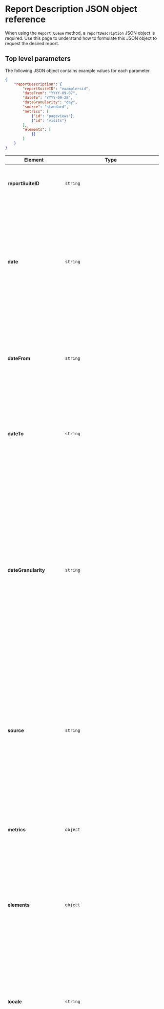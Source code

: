 # Report Description JSON object reference

When using the `Report.Queue` method, a `reportDescription` JSON object is required. Use this page to understand how to formulate this JSON object to request the desired report.

## Top level parameters

The following JSON object contains example values for each parameter.

```json
{
    "reportDescription": {
        "reportSuiteID": "examplersid",
        "dateFrom": "YYYY-09-07",
        "dateTo": "YYYY-09-28",
        "dateGranularity": "day",
        "source": "standard",
        "metrics": [
            {"id": "pageviews"},
            {"id": "visits"}
        ],
        "elements": [
            {}
        ]
    }
}

```

Element|Type|Description
-------|----|-----------
**reportSuiteID** | `string` | The report suite ID that you want to request data from. This is the only required field in the `reportDescription` object.
**date** | `string` | If requesting a report for a single period, the day/month/year that you want to run the report for. If you use this field, do not use `dateFrom` or `dateTo`. If all date fields are omitted, defaults to the current day. This field supports the following formats:<br/>Use `YYYY` for the desired year.<br/>Use `YYYY-MM` for the desired month.<br/>Use `YYYY-MM-DD` for the desired day.<br/>Real-Time Reports also support [relative dates](http://www.php.net/manual/en/datetime.formats.relative.php).
**dateFrom** | `string` | The starting date range. If you use this field, also include `dateTo` and do not use `date`. The date format is `YYYY-MM-DD`. The month and day designators can be omitted if you want a monthly or yearly report. Real-Time Reports also support [relative dates](http://www.php.net/manual/en/datetime.formats.relative.php).
**dateTo** | `string` | The ending date range. If you use this field, also include `dateFrom` and do not use `date`. The date format is `YYYY-MM-DD`. The month and day designators can be omitted if you want a monthly or yearly report. Real-Time Reports also support [relative dates](http://www.php.net/manual/en/datetime.formats.relative.php).
**dateGranularity** | `string` | Specifies the date granularity used to display report data (trended reports). If this field is omitted, data is aggregated across the entire date range (ranked reports). Supported values include:<br/>`minute`: Real-Time reports only. Displays report data by minute. Include an integer between `1` - `60` after a semicolon to increase the minute interval. For example, use `minute:3` to aggregate data in 3-minute intervals.<br/>`hour`: Displays report data by hour.<br/>`day`: Displays report data by day.<br/>`week`: Displays report data by week.<br/>`month`: Displays report data by month.<br/>`quarter`: Displays report data by quarter.<br/>`year`: Displays report data by year.
**source** | `string` | The processing architecture that you want to request the report from. Defaults to `standard`. Valid values include:<br/>`standard`: Returns a standard report.<br/>`realtime`: Returns a Real-Time report.<br/>`warehouse`: Returns a Data Warehouse report. Note that Data Warehouse reports don't use the same queue as regular reports, so they will not appear in a `Report.GetQueue` responses.
**metrics** | `object` | An array of the metrics to include in the report. See [Metric reference](metrics.md) for the full list of supported values. If this field is omitted, the report defaults to `pageviews`. If both `elements` and `dateGranularity` are set, only one metric can be used.
**elements** | `object` | An object array of the dimensions to include in the report. See [Dimension reference](dimensions.md) for the full list of supported values and additional object parameters. If this field is omitted, no dimension is used and only reports on the specified metrics.
**locale** | `string` | The language that you want the report in. Note that this field only affects translated dimension/metric labels, and does not affect dimension items. Defaults to `en_US`. Valid values for this field include: `en_US` (English), `de_DE` (German), `es_ES` (Spanish), `fr_FR` (French), `jp_JP` (Japanese), `pt_BR` (Portuguese), `ko_KR` (Korean), `zh_CN` (Simplified Chinese), `zh_TW` (Traditional Chinese)
|**sortMethod** |`string` | Used only when `source` is `realtime`. Format is `[algorithm]:[floorSensitivity]:[firstRankPeriod]:[algorithmArgument]`. All components to this string are optional. If omitting parts of this string, make sure to still include the colon delimiters.<br/>`algorithm`: Supported values include `mostpopular`, `gainers`, and `losers`. Defaults to `mostpopular`.<br/>`floorSensitivity`: A factor between `0` and `1` to cut off low-count items from percentage ranking. Relative only to gainers/losers by percent. Default value is `0.25`.<br/>`firstRankPeriod`: Computes the ranking of elements by considering the element's counts from the `firstRankPeriod` to the final period. Default is `0`. With this argument you can rank from the first period (0) to `periodCount` - 1 (most popular) or `periodCount` - 3 (gainers/losers) or anywhere in between. The `firstRankPeriod` is 0 based. For example, if `periodCount` is `15`, you can pass in a `firstRankPeriod` of anywhere from `0`-`14` for most popular, or `0`-`12` for gainers/losers (the API considers the differences between periods 12 and 13, and between periods 13 and 14). The trending algorithms require at least 3 periods (with two differences between them), because the API considers the differences, hence `periodCount` - 3 is the highest `firstRankPeriod` can be for gainers/losers and other trending algorithms.<br/>`algorithmArgument`: Specifies how to order the values for Most Popular, Gainers or Losers. Specify either `percent`, `count` or `linear`. Default is `linear`.
| **sortBy** | `string` |The [reportDescriptionMetric](r_reportDescriptionMetric.md#) ID to sort by. This can be used when declaring multiple metrics for Ranked and Trended reports. By default, the first metric will be used to sort. Use this option to sort by any of the metrics requested.|
| **segments** | [reportDescriptionSegmentList](r_reportDescriptionSegmentList.md#) - An array of [reportDescriptionSegment](r_reportDescriptionSegment.md#) | Defines one or more saved segments or an inline segment. See [Inline Segmentation](../inline_segments.md#). |
| **anomalyDetection** | `boolean` | Returns upper bounds, lower bounds, and forecast data for anomaly detection. See [Anomaly Detection](../anomaly_detection.md#). Not supported by Ranked reports. |
| **currentData** | `boolean` | Include [current data](http://microsite.omniture.com/t2/help/en_US/reference/index.html?f=data_latency) in the report. |
| **expedite** | `boolean` | Adobe use only. (The value of "true" can be used only by Adobe.) |
|**elementDataEncoding** |[reportDescriptionElementDataEncoding](r_reportDescriptionElementDataEncoding.md#)| To allow non-UTF-8 characters that are in element names to come through SOAP XML and JSON intact, this parameter filters out invalid characters, or encodes element names in Base64. If specified, this must be one of the following values: -utf8 -base64 **Important** If base64 encoding is used, the request must also have all element names base64 encoded. This includes names in "selected" and "search" filters, and the "pattern" and "checkpoint" pathing filters. This also applies to special keywords as well, such as "::entered::" and "::anything::". This also includes dates in the "name" field for overtime and trended reports. Element URLs are not encoded. If utf8 encoding is used, the API filters out invalid UTF-8 characters in the request and response. This allows the result to come back with some data, although the values may be missing information. |

## sortMethod Options

The following table describes the sort options provided for real-time reports using the sortMethod parameter. Options are provided in a delimited list as follows:

```
<algorithm>:<floorSensitivity>:<firstRankPeriod>:<algorithmArgument>
```

|Option|Type|Description|
|------|----|-----------|
|**algorithm** |`string` | (Optional) An array of values matching one of the following values: -'`mostpopular`' -'`gainers`' -'`losers`' Default is '`mostpopular`'. |
|**floorSensitivity** |`int` |(Optional) A factor between 0 and 1 that is used to cut off low-count items from percentage ranking. Relative only to gainers/losers by percent. Default is .25.|
|**firstRankPeriod** |`string` | (Optional)  |
|**algorithmArgument** |`string` |(Optional) |

## Query String Options
When using the `"source":"warehouse"` parameter in the reportDescription, two query string parameters can be used: `format` and `page`.

|Parameter|Description|Example|
|---------|-----------|-------|
|**format**|Indicates whether to respond with a CSV payload or not.|`&format=csv`|
|**page**|The 1-based page number to return for a CSV report. Can only be used with `&format=csv`.|`&page=1`|

The `&format=csv` parameter can be used to retrieve the raw response directly from Data Warehouse. If the default JSON response is having problems with formatting or character sets, CSV is the best way to get the data in the most raw format possible. For this reason, CSV is currently the recommended way of retrieving data warehouse data.

The `page` parameter can only be used when `&format=csv` is specified. It is 1-based - for example, to retrieve page 1, add `&page=1` to your query string. It will return CSV data in 20 MB chunks.

The last page will return a payload smaller than 20 MB and subsequent calls with incremental page indexes will return the message `"error":"eof_or_invalid_page"`.






# reportDescriptionElementDataEncoding

An enumerated list of data encoding types.

|Value|Description|
|-----|-----------|
|**base64** | If base64 encoding is used, the request must also have all element names base64 encoded. This includes names in "selected" and "search" filters, and the "pattern" and "checkpoint" pathing filters. This also applies to special keywords as well, such as "::entered::" and "::anything::". This also includes dates in the "name" field for overtime and trended reports. Element URLs are not encoded. |
|**utf8** | If utf8 encoding is used, the API filters out invalid UTF-8 characters in the request and response. This allows the result to come back with some data, although the values may be missing information. |






# reportDescriptionSegment

 

A structure that defines an inline segment to use in a [reportDescription](r_reportDescription.md#) .

|Element|Type|Description|
|-------|----|-----------|
| ` id ` | `string` | Specifies the existing saved segment ID that you want to apply to a search. **Important:** In version 1.4, inline segments no longer use the "id" parameter to specify the element as in 1.3. If migrating code from version 1.3, move the element value that was previously in the "id" parameter to the "element" parameter. |
| ` element ` |`string`| Specifies the element (dimension) on which you want to segment. |
| ` search ` | [reportDescriptionSearch](r_reportDescriptionSearch.md#) | (Optional, provide either a selected value, or a classification and a search value). Search is an array that contains two values: **type**: selects the type of search to perform. The following search types are supported: `AND` `OR` `NOT` **keywords**: Array of values for which you want to search. The following special characters are supported in keywords: `^` matches the start of a string. `$` matches the end of a string. |
| ` classification ` | `string` | (Optional, provide either a selected value, or a classification and a search value). Specifies how to integrate the include and an exclude segments. |

## Unsupported Elements

The following elements are not supported for inline segments.

- pagedepth
- visitnumber
- mobilecarrier
- hier
- paths
- fallout


## Using search filters

A structure that defines a keyword search to use in the report definition.

|Name|Type|Description|
|----|----|-----------|
| **type** | [reportDescriptionSearchType](r_reportDescriptionSearchType.md#) | The type of search to use, one of the following values: and or not |
| **keywords** | `string[]` | A list of keywords to include or exclude from the search, based on the type. Keyword values can also leverage the following special characters to define advanced search criteria: * Wild Card (e.g. "page*.html") ^ Starts With (e.g. "^http://") $ Ends With (e.g. ".html$") |
| **searches** | [reportDescriptionSearch](r_reportDescriptionSearch.md#)[] |A list of subsearches. This allows you to build complex report searches.|

# reportDescriptionSearchType

An enumerated list of boolean values used to link multiple search terms in a report search.

|Value|Description|
|-----|-----------|
|**AND** |Combines multiple search terms using a boolean AND operation.|
|**OR** |Combines multiple search terms using a boolean OR operation.|
|**NOT** |Combines multiple search terms using a boolean NOT operation (effectively excluding a term from the search).|
